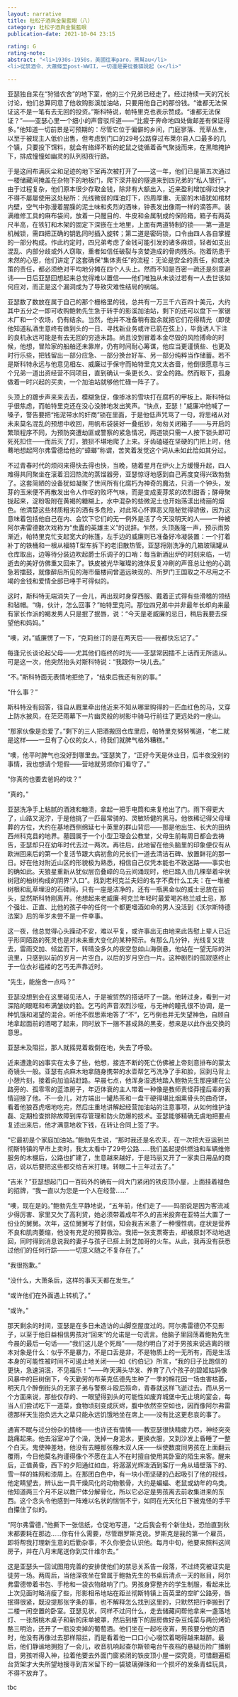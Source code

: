 ```yaml
---
layout: narrative
title: 杜松子酒與金髮藍眼（八）
category: 杜松子酒與金髮藍眼
publication-date: 2021-10-04 23:15

rating: G
rating-note:
abstract: "<li>1930s-1950s，美國往事paro，黑幫au</li>
<li>從禁酒令、大蕭條至post-WWII，一切還是要從養貓說起（x</li>"

---
```


亚瑟独自呆在“狩猎农舍”的地下室，他的三个兄弟已经走了。经过持续一天的冗长讨论，他们总算同意了他收购影溪加油站，只要用他自己的那份钱。“谁都无法保证这不是一笔有去无回的投资。”斯科特说，帕特里克也表示赞成。“谁都无法保证？”——亚瑟心里一个细小的声音驳斥道——“比疲于奔命地四处做邮差有保证得多。”他知道一切前景是可预期的：尽管它位于偏僻的乡间，门庭寥落、荒草丛生，以至于被现主人低价出售，但考虑到门口的29号公路穿过布莱尔县人口最多的几个镇，只要投下饵料，就会有络绎不断的蛇鼠之徒循着香气聚拢而来，在黑暗掩护下，排成憧憧如幽灵的队列彻夜行路。

于是这间布满灰尘和足迹的地下室再次被打开了——这一年，他们已是第五次通过一楼储藏间掩盖在杂物下的地板门，爬下深井般的隧道来到四兄弟的“私人银行”。由于过程复杂，他们原本很少存取金钱，除非有大额出入，近来盈利增加得过快才不得不屡屡使用这处秘所：光线微弱的煤油灯下，四周厚重、无窗的木墙犹如棺材内壁，空气中弥漫着腥臊的泥土味和炙烈的酒味，钟表发出像雨一样的滴答声。装满维修工具的麻布袋间，放着一只醒目的、牛皮和金属制成的保险箱，箱子有两英尺半高，在铁钉和木架的固定下深嵌在土地里，上面有两道特制的锁——第一道是机械锁，需四把正确的钥匙同时插入旋转；第二道是密码锁，口令由四人各自掌握的一部分构成。作此约定时，四兄弟考虑了金钱可能引发的诸多麻烦，轻者如支出混乱、内部分歧或外人窃取，重者如信任破裂与贪婪造成的骨肉残杀。抱着防患于未然的心思，他们讲定了这套确保“集体责任”的流程：无论是安全的责任，抑或决策的责任，都必须绝对平均地分摊在四个人头上。然而不知是百密一疏还是刻意避讳——日后亚瑟回想起来总觉得难以置信——他们唯独从未谈过若有一人去世该如何应对，而正是这个漏洞成为了导致灾难性结局的祸端。

亚瑟数了数放在属于自己的那个栅格里的钱，总共有一万三千六百四十美元，大约其中五分之一即可收购鲍勃先生急于转手的影溪加油站，剩下的还可以盘下一家锯木厂和一个农场，仍有结余。当然，他并不准备稍有盈余就把它们花得精光（即使他知道私酒生意终有做到头的一日、寻找新业务或许已箭在弦上），毕竟诱人下注的良机永远可能是有去无回的穷途末路。尚且没到冒着本金尽毁的风险搏命的时候，他想，冒险家的船舶还未靠岸，仍有时间耐心筹谋，他应当更谨慎些、也更及时行乐些，把钱留出一部分应急、一部分换台好车、另一部分纯粹当作储蓄。若不是斯科特永远与他意见相左、威廉过于保守而帕特里克又太吝啬，他倒很愿意与三个兄弟一道出资经营不同项目，直到确认一条更长久、安全的路。然而眼下，孤身做着一时兴起的买卖，一个加油站就够他忙碌一阵子了。

头顶上的踱步声来来去去，模糊急促，像掺冰的雪块打在腐朽的甲板上。斯科特似乎很焦虑，而帕特里克还在没心没肺地发出笑声。“快点，亚瑟！”威廉冲他喊了一嗓子，警告要把“拖泥带水的奸商”锁在里面，于是他低声咒骂了一句，将思绪从对未来莫名混乱的预想中收回，用帆布袋装好一叠纸钞，匆匆关闭箱子——与开启的繁琐程序不同，为预防突遭劫匪或警察的紧急情况，两道锁只需一人按下锁头即可死死扣住——而后灭了灯，狼狈不堪地爬了上来。牙齿磕碰在坚硬的门把上时，他蓦地想起阿尔弗雷德给他的“蟑螂”称谓，苦笑着发觉这个词从未如此恰如其分过。

不过青春时代的烦闷来得快去得也快，当晚，随着星月在炉火上方缓慢升起，四人难得共同聚坐在滚着汩汩热流的蒸馏器旁，亚瑟惊讶地感到自己再度变得兴致勃勃了。这套简陋的设备犹如凝聚了世间所有化腐朽为神奇的魔法，只消一个钟头，发芽的玉米便不再散发出令人作呕的败坏气味，而是变成麦芽浆的浓烈甜香；酵母聚拢起来，淀粉吸附在黄褐的糖糊上，水中混杂的些微泥土也开始荡漾出绮丽的烟色。他清楚这些材质粗劣的酒有多危险，对此常心怀罪恶又隐秘觉得骄傲，因为这意味着包括他自己在内、会饮下它们的无一例外是活了今天没明天的人——一种被阿尔弗雷德数次戏称为“虫蠹的英雄主义”的说辞。乍然，头顶轰隆一声，预示雨势渐近，帕特里克忙支起宽大的帐篷，左手边的威廉则已准备好冷凝装置：一个打着补丁的铁桶和一根从福特T型车拆下的老旧散热管。亚瑟将刚洗净的几箱玻璃罐从仓库取出，边等待分装边吹起爵士乐调子的口哨：每当新酒出炉的时刻来临，一切逝去的美好仿佛重又回来了。铁皮被光华璀璨的液体反复冲刷的声音总让他的心跳急若擂鼓，就像醉后所见的海市蜃楼间曾遥远映现的、所罗门王国取之不尽用之不竭的金钱和爱情全部已唾手可得似的。

这时，斯科特无端消失了一会儿，再出现时身穿西服、戴着正式得有些滑稽的领结和毡帽。“嗨，伙计，怎么回事？”帕特里克问。那位四兄弟中并非最年长却向来最有家长作派的褐发男人只是抿了抿唇，说：“今天是老威廉的忌日，稍后我要去探望他和妈妈。”

“噢，对。”威廉愣了一下，“克莉丝汀的是在两天后——我都快忘记了。”

每逢兄长谈论起父母——尤其他们临终的时光——亚瑟常因插不上话而无所适从。可是这一次，他突然抬头对斯科特说：“我跟你一块儿去。”

“不。”斯科特面无表情地拒绝了，“结束后我还有别的事。”

“什么事？”

斯科特没有回答，径自从厩里牵出他近来不知从哪里购得的一匹血红色的马，又穿上防水披风，在茫茫雨幕下一片幽灵般的树影中骑马行前往了更远处的一座山。

“那家伙像是恋爱了。”剩下的三人把酒搬回仓库里后，帕特里克努努嘴道，“老二就是这样——一旦有了心仪的女人，待我们就脾气格外糟糕。”

“噢，他平时脾气也没好到哪里去。”亚瑟笑了，“正好今天是休业日，后半夜没别的事情，我也想请个短假——营地就劳烦你们看守了。”

“你真的也要去爸妈的坟？”

“真的。”

亚瑟洗净手上粘腻的酒液和糖渍，拿起一把手电筒和来复枪出了门。雨下得更大了，山路又泥泞，于是他挑了一匹最常骑的、灵敏矫健的黑马。他依稀记得父母埋葬的方位，大约在基地西侧绵延七十英里的群山背后——那是他出生、长大的田纳西州科克县的地界。墓园属于一个小型卫理会公教堂，父母生前每周日都会去祷告，亚瑟却只在幼年时代去过一两次。再往后，此地留在他头脑里的印象便仅有从欧洲回来后的第一个复活节跟大病初愈的兄长们一道去清洁石碑、放置鲜花的那一日。好在他对附近山区的形貌极为熟悉，相信自己仅凭本能也不致迷路——事实也的确如此。天狼星重新从犹似层峦叠嶂的乌云间涌现时，他已踏入由几棵举着伞状树冠的柏树构成的阴界“入口”。找到老柯克兰夫妇的名字不费什么工夫：在一堆被树根和乱草埋没的石碑间，只有一座是洁净的，还有一瓶黑金似的威士忌放在前头，显然斯科特刚离开。他想起来老威廉·柯克兰年轻时最爱喝苏格兰威士忌，那个强壮、正直、比他的孩子中的任何一个都更嗜酒如命的男人没活到《沃尔斯特德法案》后的年岁未尝不是一件幸事。

这一夜，他总觉得心头躁动不安，难以平复，或许事出无由地来此告慰上辈人已近乎形同陌路的死灵也是对未来重大变化的某种预示。有那么几分钟，光线复又拢去，雷雨交加、倾盆而下，转晴没多久的夜空忽如山海倒悬，他站在一望无际的洪流里，只感到以前的岁月一片空白，以后的岁月空白一片。这种剧烈的孤寂感终止于一位衣衫褴褛的乞丐无声靠近时。

“先生，能施舍一点吗？”

亚瑟没想到会在这里碰见活人，于是被贸然的搭话吓了一跳。他转过身，看到一对深陷的眼眶和布满皱纹的脸。乞丐的声音浓烈沙哑，与无神的瞳孔很不协调，是一种饥饿和渴望的混合。听他不假思索地答了“不”，乞丐倒也并无失望神色，自顾自地拿起面前的酒喝了起来，同时放下一捆不甚成熟的黑麦，想来是以此作出交换的意思。

亚瑟未及阻拦，那人就摇晃着栽倒在地，失去了呼吸。

近来遭逢的凶事实在太多了些，他想，接连不断的死亡仿佛被上帝刻意排布的蒙太奇镜头一般。亚瑟有点麻木地拿随身携带的水壶帮乞丐洗净了手和脸，回到马背上小憩片刻，接着向加油站赶路。早晨七点，他浑身湿透地踏入鲍勃先生那座建在公路旁的、孤零零的蓝漆房子，年迈体衰的主人带着一种像是教师责怪莽撞后辈的表情迎接了他。不一会儿，对方端出一罐热茶和一盘干硬得堪比烟熏骨头的曲奇饼，看着他狼吞虎咽地吃完，然后庄重地讲解起经营加油站的注意事项，从如何维护油磊、定期检查排除故障到库存管理和防火防爆的技术。亚瑟能够精确无虞地把要点复述出来后，他才满意地收下钱，在转让合同上签了字。

“它最初是个家庭加油站。”鲍勃先生说，“那时我还是名农夫，在一次把大豆运到兰彻斯特镇的早市上卖时，我太太看中了29号公路……我们盖起提供燃油和车辆维修服务的木棚后，公路也扩建了，生意越来越好，于是玛丽又开了一家卖日用品的商店，说以后要把这些都交给吉米打理。转眼二十三年过去了。”

“吉米？”亚瑟想起门口一百码外的确有一间大门紧闭的铁皮顶小屋，上面挂着褪色的招牌，“我一直以为您是一个人在经营……”

“噢，现在是的。”鲍勃先生平静地说，“五年前，他们走了——玛丽说是因为客流减少得厉害、家里又欠了高利贷，她必须带着成年不久的吉米投奔在亚特兰大置了一份业的舅舅。次年，这位舅舅写了封信，知会我吉米患了一种慢性病，症状是营养不良和肌肉萎缩，他没有充足的预算救治。我把一张支票寄去，却被原封不动地退回，同时得到消息说我的妻子与孩子已搭上到芝加哥的火车。从此，我再没有获悉过他们的任何行踪——一切意义随之不复存在了。”

“我很抱歉。”

“没什么，大萧条后，这样的事天天都在发生。”

“或许他们在外面遇上转机了。”

“或许。”

那天剩余的时间，亚瑟是在多日未造访的山脚空屋度过的。阿尔弗雷德仍不见影子，以至于他日益相信男孩对“回来”的允诺是一句谎言。他脑子里回荡着鲍勃先生今晨的最后一句话——“我们这儿是个死局”——隐约明白了对于男孩来说逃离的根本对象是什么：似乎不是暴力，不是口舌是非，不是物质上的一无所有，而是生活本身的可能性被时间不可遏止地关闭——如《约伯记》所言，“我的日子比跑信的更快，急速消泯，不见福乐！”——昨天满头华发、养育了八个孩子的碧姬姑妈像风暴中的巨树倒下，今天勤劳的布莱克伍德先生种了一季的棉花因一场虫害枯萎，明天几个醉倒街头的无家子弟与警察斗殴后殒命，青春就这样飞逝过去。而从另一个方面来说，那些仅存的、一眼望得到头的可能性如废弃城堡中无止境的宴会，每当人们尝试吃下一道菜，食物顷刻变成灰烬，腹中依然空空如也，因而像阿尔弗雷德那样天生抱负远大之辈只能永远饥饿地坐在席上——没有比这更悲哀的事了。

通宵不眠与过分纷杂的情绪——也许还有情愫——教亚瑟很快精疲力尽，神经突突跳痛起来。他去浴室冲了个澡，洗掉一身泥水，更换衣服，又到沙发上昏睡了一整个白天。鬼使神差地，他没有去睡那张橡木双人床——纵使数度同男孩在上面翻云覆雨，今日他莫名拘谨得像个不愿在主人不在时擅自使用其卧室的陌生来客。醒来后，正值黄昏，西下的夕阳通红如血，将潺潺光辉泼洒到客厅一角从墙壁落下的、雪一样的蛛网和漆屑上。在那团白色中，有一块小而坚硬的凸起吸引了他的视线，他定睛望去，辨认出一具干燥风化的动物骸骨，大约是蝙蝠、老鼠或幼年的鸟类。他知道两三个月不足以教尸体分解骨化，所以它必定是男孩离去前收集进来的东西。这个念头令他感到一阵难以名状的惴惴不宁，如同在光天化日下被鬼怪的手平白攥住了似的。

“阿尔弗雷德，”他撕下一张信纸，仓促地写道，“之后我会有个新住处，恐怕直到秋末都要耗在那边……你有什么需要，尽管跟罗斯克说。罗斯克是我的第一个雇员，即将帮我打理新生意的后勤杂事，不久你便会认识他。每月中旬，他要来照料这间房子，并在八月末尾送你到艾什维尔去。”

这是亚瑟头一回试图用完善的安排使他们的禁忌关系告一段落，不过终究被证实是徒劳一场。两周后，当他深夜坐在曾属于鲍勃先生的书桌后清点一天的账目，阿尔弗雷德带着书包、手枪和一袋衣物敲响了门。男孩身穿整齐的学生制服，看起来比上次见面时略消瘦了些，形影相吊地站在距兰彻斯特镇上百英里的空旷公路旁，唇抿得很紧，既没提那张字条的事，也不解释怎么找到这里的，只默然把行李搬到了二楼一闲空置的卧室。亚瑟见状，同样不过问什么，走去储藏间帮他拿来一盏落地灯、一张胡桃木桌子和新的床单被罩，然后到楼下的厨房做好杂豆炖菜与两份烤奶酪三明治，还开了一瓶没卖掉的葡萄酒。他们坐在一起吃夜宵，男孩要分他的酒时，他没有再像过去那样阻拦，而是看着他一口口小心啜饮着喝得越来越醉。最后，他们静谧地拥抱了一会儿，收音机响起查尔斯顿电台午夜档的悬疑历险广播剧目，男孩听得入神，拉着他要去外面门窗紧闭的铁皮顶小屋一探究竟，可惜翻遍柜台货架才大失所望地搜寻到吉米留下的一袋玻璃弹珠和一个损坏的发条青蛙玩具，不得不放弃了。

tbc
